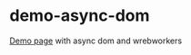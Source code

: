 # demo-async-dom
[Demo page](https://lifeart.github.io/demo-async-dom/) with async dom and wrebworkers
